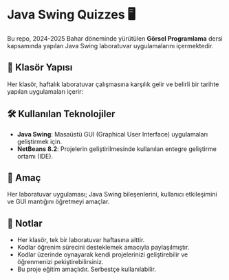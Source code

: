 # Java Swing Quizzes 🖥️

Bu repo, 2024-2025 Bahar döneminde yürütülen **Görsel Programlama** dersi kapsamında yapılan Java Swing laboratuvar uygulamalarını içermektedir.

## 📂 Klasör Yapısı

Her klasör, haftalık laboratuvar çalışmasına karşılık gelir ve belirli bir tarihte yapılan uygulamaları içerir:

## 🛠️ Kullanılan Teknolojiler

- **Java Swing**: Masaüstü GUI (Graphical User Interface) uygulamaları geliştirmek için.
- **NetBeans 8.2**: Projelerin geliştirilmesinde kullanılan entegre geliştirme ortamı (IDE).

## 🎯 Amaç

Her laboratuvar uygulaması; Java Swing bileşenlerini, kullanıcı etkileşimini ve GUI mantığını öğretmeyi amaçlar.

## 📎 Notlar

- Her klasör, tek bir laboratuvar haftasına aittir.
- Kodlar öğrenim sürecini desteklemek amacıyla paylaşılmıştır.
- Kodlar üzerinde oynayarak kendi projelerinizi geliştirebilir ve öğrenmenizi pekiştirebilirsiniz.
- Bu proje  eğitim amaçlıdır. Serbestçe kullanılabilir.
